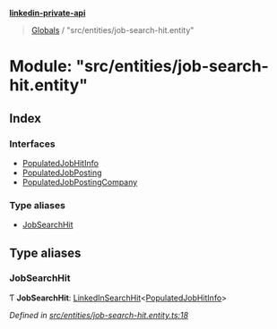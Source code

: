 **[linkedin-private-api](../README.md)**

> [Globals](../globals.md) / "src/entities/job-search-hit.entity"

# Module: "src/entities/job-search-hit.entity"

## Index

### Interfaces

* [PopulatedJobHitInfo](../interfaces/_src_entities_job_search_hit_entity_.populatedjobhitinfo.md)
* [PopulatedJobPosting](../interfaces/_src_entities_job_search_hit_entity_.populatedjobposting.md)
* [PopulatedJobPostingCompany](../interfaces/_src_entities_job_search_hit_entity_.populatedjobpostingcompany.md)

### Type aliases

* [JobSearchHit](_src_entities_job_search_hit_entity_.md#jobsearchhit)

## Type aliases

### JobSearchHit

Ƭ  **JobSearchHit**: [LinkedInSearchHit](../interfaces/_src_entities_linkedin_search_hit_entity_.linkedinsearchhit.md)<[PopulatedJobHitInfo](../interfaces/_src_entities_job_search_hit_entity_.populatedjobhitinfo.md)\>

*Defined in [src/entities/job-search-hit.entity.ts:18](https://github.com/dmitriy-qua/linkedin-private-api/blob/0548fcd/src/entities/job-search-hit.entity.ts#L18)*
